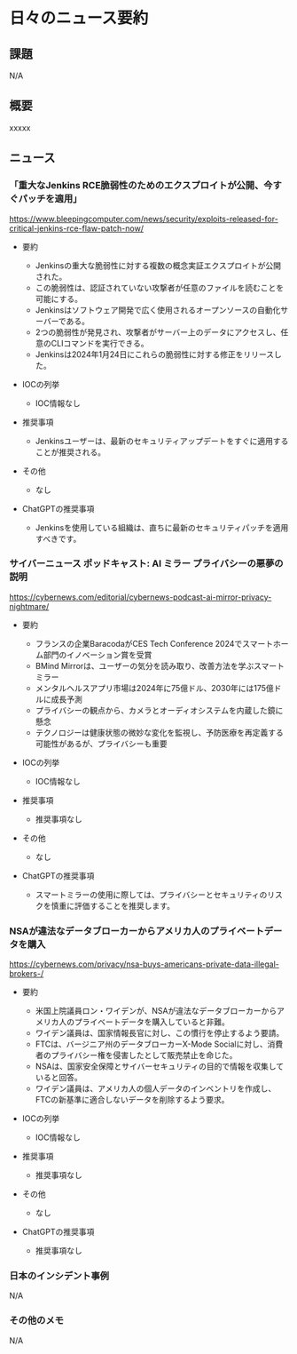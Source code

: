 # 日々のニュース要約

## 課題

N/A

## 概要

xxxxx

## ニュース

### 「重大なJenkins RCE脆弱性のためのエクスプロイトが公開、今すぐパッチを適用」
https://www.bleepingcomputer.com/news/security/exploits-released-for-critical-jenkins-rce-flaw-patch-now/

- 要約
    - Jenkinsの重大な脆弱性に対する複数の概念実証エクスプロイトが公開された。
    - この脆弱性は、認証されていない攻撃者が任意のファイルを読むことを可能にする。
    - Jenkinsはソフトウェア開発で広く使用されるオープンソースの自動化サーバーである。
    - 2つの脆弱性が発見され、攻撃者がサーバー上のデータにアクセスし、任意のCLIコマンドを実行できる。
    - Jenkinsは2024年1月24日にこれらの脆弱性に対する修正をリリースした。

- IOCの列挙
    - IOC情報なし

- 推奨事項
    - Jenkinsユーザーは、最新のセキュリティアップデートをすぐに適用することが推奨される。

- その他
    - なし

- ChatGPTの推奨事項
    - Jenkinsを使用している組織は、直ちに最新のセキュリティパッチを適用すべきです。

### サイバーニュース ポッドキャスト: AI ミラー プライバシーの悪夢の説明
https://cybernews.com/editorial/cybernews-podcast-ai-mirror-privacy-nightmare/

- 要約
    - フランスの企業BaracodaがCES Tech Conference 2024でスマートホーム部門のイノベーション賞を受賞
    - BMind Mirrorは、ユーザーの気分を読み取り、改善方法を学ぶスマートミラー
    - メンタルヘルスアプリ市場は2024年に75億ドル、2030年には175億ドルに成長予測
    - プライバシーの観点から、カメラとオーディオシステムを内蔵した鏡に懸念
    - テクノロジーは健康状態の微妙な変化を監視し、予防医療を再定義する可能性があるが、プライバシーも重要

- IOCの列挙
    - IOC情報なし

- 推奨事項
    - 推奨事項なし

- その他
    - なし

- ChatGPTの推奨事項
    - スマートミラーの使用に際しては、プライバシーとセキュリティのリスクを慎重に評価することを推奨します。

### NSAが違法なデータブローカーからアメリカ人のプライベートデータを購入
https://cybernews.com/privacy/nsa-buys-americans-private-data-illegal-brokers-/

- 要約
    - 米国上院議員ロン・ワイデンが、NSAが違法なデータブローカーからアメリカ人のプライベートデータを購入していると非難。
    - ワイデン議員は、国家情報長官に対し、この慣行を停止するよう要請。
    - FTCは、バージニア州のデータブローカーX-Mode Socialに対し、消費者のプライバシー権を侵害したとして販売禁止を命じた。
    - NSAは、国家安全保障とサイバーセキュリティの目的で情報を収集していると回答。
    - ワイデン議員は、アメリカ人の個人データのインベントリを作成し、FTCの新基準に適合しないデータを削除するよう要求。

- IOCの列挙
    - IOC情報なし

- 推奨事項
    - 推奨事項なし

- その他
    - なし

- ChatGPTの推奨事項
    - 推奨事項なし

### 日本のインシデント事例
N/A

### その他のメモ
N/A